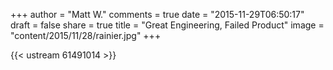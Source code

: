 +++
author = "Matt W."
comments = true
date = "2015-11-29T06:50:17"
draft = false
share = true
title = "Great Engineering, Failed Product"
image = "content/2015/11/28/rainier.jpg"
+++


{{< ustream 61491014 >}}

